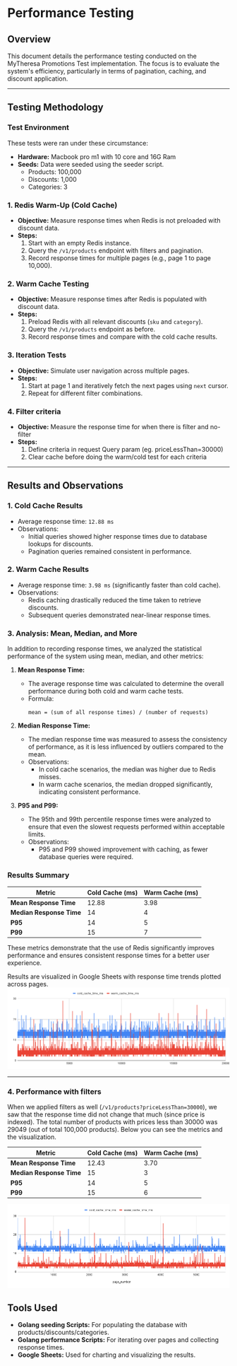 # Performance Testing

## Overview
This document details the performance testing conducted on the MyTheresa Promotions Test implementation. The focus is to evaluate the system's efficiency, particularly in terms of pagination, caching, and discount application.

---

## Testing Methodology

### Test Environment
These tests were ran under these circumstance:
- **Hardware:** Macbook pro m1 with 10 core and 16G Ram
- **Seeds:** Data were seeded using the seeder script.
  - Products: 100,000
  - Discounts: 1,000
  - Categories: 3


### 1. **Redis Warm-Up (Cold Cache)**
- **Objective:** Measure response times when Redis is not preloaded with discount data.
- **Steps:**
  1. Start with an empty Redis instance.
  2. Query the `/v1/products` endpoint with filters and pagination.
  3. Record response times for multiple pages (e.g., page 1 to page 10,000).

### 2. **Warm Cache Testing**
- **Objective:** Measure response times after Redis is populated with discount data.
- **Steps:**
  1. Preload Redis with all relevant discounts (`sku` and `category`).
  2. Query the `/v1/products` endpoint as before.
  3. Record response times and compare with the cold cache results.

### 3. **Iteration Tests**
- **Objective:** Simulate user navigation across multiple pages.
- **Steps:**
  1. Start at page 1 and iteratively fetch the next pages using `next` cursor.
  2. Repeat for different filter combinations.


### 4. **Filter criteria**
- **Objective:** Measure the response time for when there is filter and no-filter
- **Steps:**
  1. Define criteria in request Query param (eg. priceLessThan=30000)
  2. Clear cache before doing the warm/cold test for each criteria
---

## Results and Observations

### 1. **Cold Cache Results**
- Average response time: `12.88 ms`
- Observations:
  - Initial queries showed higher response times due to database lookups for discounts.
  - Pagination queries remained consistent in performance.

### 2. **Warm Cache Results**
- Average response time: `3.98 ms` (significantly faster than cold cache).
- Observations:
  - Redis caching drastically reduced the time taken to retrieve discounts.
  - Subsequent queries demonstrated near-linear response times.


### 3. Analysis: Mean, Median, and More

In addition to recording response times, we analyzed the statistical performance of the system using mean, median, and other metrics:

1. **Mean Response Time:**
   - The average response time was calculated to determine the overall performance during both cold and warm cache tests.
   - Formula:
     ```
     mean = (sum of all response times) / (number of requests)
     ```

2. **Median Response Time:**
   - The median response time was measured to assess the consistency of performance, as it is less influenced by outliers compared to the mean.
   - Observations:
     - In cold cache scenarios, the median was higher due to Redis misses.
     - In warm cache scenarios, the median dropped significantly, indicating consistent performance.

3. **P95 and P99:**
   - The 95th and 99th percentile response times were analyzed to ensure that even the slowest requests performed within acceptable limits.
   - Observations:
     - P95 and P99 showed improvement with caching, as fewer database queries were required.

### Results Summary

| Metric                  | Cold Cache (ms) | Warm Cache (ms) |
|-------------------------|-----------------|-----------------|
| **Mean Response Time**  | 12.88           | 3.98            |
| **Median Response Time**| 14              | 4               |
| **P95**                 | 14              | 5               |
| **P99**                 | 15              | 7               |

These metrics demonstrate that the use of Redis significantly improves performance and ensures consistent response times for a better user experience.

Results are visualized in Google Sheets with response time trends plotted across pages.
![Response times](assets/performance/response_time_no_filter.png)

---

### 4. Performance with filters
When we applied filters as well (`/v1/products?priceLessThan=30000`), we saw that the response time did not change that much (since price is indexed). The total number of products with prices less than 30000 was 29049 (out of total 100,000 products).
Below you can see the metrics and the visualization.

| Metric                  | Cold Cache (ms) | Warm Cache (ms) |
|-------------------------|-----------------|-----------------|
| **Mean Response Time**  | 12.43           | 3.70            |
| **Median Response Time**| 15              | 3               |
| **P95**                 | 14              | 5               |
| **P99**                 | 15              | 6               |

![Response times](assets/performance/response_time_price_filter.png)

## Tools Used
- **Golang seeding Scripts:** For populating the database with products/discounts/categories.
- **Golang performance Scripts:** For iterating over pages and collecting response times.
- **Google Sheets:** Used for charting and visualizing the results.